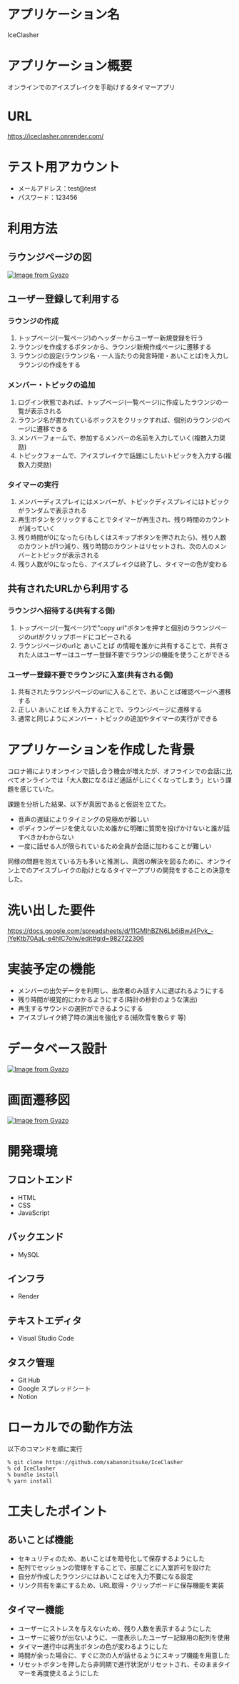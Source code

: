 # アプリケーション名
IceClasher

# アプリケーション概要
オンラインでのアイスブレイクを手助けするタイマーアプリ

# URL
https://iceclasher.onrender.com/

# テスト用アカウント
* メールアドレス：test@test
* パスワード：123456

# 利用方法
## ラウンジページの図
[![Image from Gyazo](https://i.gyazo.com/2ba7216730814dffbed7728d0450c0d9.png)](https://gyazo.com/2ba7216730814dffbed7728d0450c0d9)

## ユーザー登録して利用する
### ラウンジの作成
1. トップページ(一覧ページ)のヘッダーからユーザー新規登録を行う
1. ラウンジを作成するボタンから、ラウンジ新規作成ページに遷移する
1. ラウンジの設定(ラウンジ名・一人当たりの発言時間・あいことば)を入力しラウンジの作成をする

### メンバー・トピックの追加
1. ログイン状態であれば、トップページ(一覧ページ)に作成したラウンジの一覧が表示される
1. ラウンジ名が書かれているボックスをクリックすれば、個別のラウンジのページに遷移できる
1. メンバーフォームで、参加するメンバーの名前を入力していく(複数入力奨励)
1. トピックフォームで、アイスブレイクで話題にしたいトピックを入力する(複数入力奨励)

### タイマーの実行
1. メンバーディスプレイにはメンバーが、トピックディスプレイにはトピックがランダムで表示される
1. 再生ボタンをクリックすることでタイマーが再生され、残り時間のカウントが減っていく
1. 残り時間が0になったら(もしくはスキップボタンを押されたら)、残り人数のカウントが1つ減り、残り時間のカウントはリセットされ、次の人のメンバーとトピックが表示される
1. 残り人数が0になったら、アイスブレイクは終了し、タイマーの色が変わる

## 共有されたURLから利用する
### ラウンジへ招待する(共有する側)
1. トップページ(一覧ページ)で"copy url"ボタンを押すと個別のラウンジページのurlがクリップボードにコピーされる
1. ラウンジページのurlと あいことば の情報を誰かに共有することで、共有された人はユーザーはユーザー登録不要でラウンジの機能を使うことができる

### ユーザー登録不要でラウンジに入室(共有される側)
1. 共有されたラウンジページのurlに入ることで、あいことば確認ページへ遷移する
1. 正しい あいことば を入力することで、ラウンジページに遷移する
1. 通常と同じようにメンバー・トピックの追加やタイマーの実行ができる

# アプリケーションを作成した背景
コロナ禍によりオンラインで話し合う機会が増えたが、オフラインでの会話に比べてオンラインでは「大人数になるほど通話がしにくくなってしまう」という課題を感じていた。

課題を分析した結果、以下が真因であると仮説を立てた。
* 音声の遅延によりタイミングの見極めが難しい
* ボディランゲージを使えないため誰かに明確に質問を投げかけないと誰が話すべきかわからない
* 一度に話せる人が限られているため全員が会話に加わることが難しい

同様の問題を抱えている方も多いと推測し、真因の解決を図るために、オンライン上でのアイスブレイクの助けとなるタイマーアプリの開発をすることの決意をした。

# 洗い出した要件
https://docs.google.com/spreadsheets/d/11GMIhBZN6Lb6iBwJ4Pvk_-jYeKtb70AaL-e4hIC7oIw/edit#gid=982722306


# 実装予定の機能
* メンバーの出欠データを利用し、出席者のみ話す人に選ばれるようにする
* 残り時間が視覚的にわかるようにする(時計の秒針のような演出)
* 再生するサウンドの選択ができるようにする
* アイスブレイク終了時の演出を強化する(紙吹雪を散らす 等)

# データベース設計
[![Image from Gyazo](https://i.gyazo.com/feede7042cea04692ef3097b021376e3.png)](https://gyazo.com/feede7042cea04692ef3097b021376e3)

# 画面遷移図
[![Image from Gyazo](https://i.gyazo.com/bbb804c6442c00126b41a5bf42841591.png)](https://gyazo.com/bbb804c6442c00126b41a5bf42841591)

# 開発環境
## フロントエンド
* HTML
* CSS
* JavaScript
## バックエンド
* MySQL
## インフラ
* Render
## テキストエディタ
* Visual Studio Code
## タスク管理
* Git Hub
* Google スプレッドシート
* Notion

# ローカルでの動作方法
以下のコマンドを順に実行
```
% git clone https://github.com/sabanonitsuke/IceClasher
% cd IceClasher
% bundle install
% yarn install
```

# 工夫したポイント
## あいことば機能
* セキュリティのため、あいことばを暗号化して保存するようにした
* 配列でセッションの管理をすることで、部屋ごとに入室許可を設けた
* 自分が作成したラウンジにはあいことばを入力不要になる設定
* リンク共有を楽にするため、URL取得・クリップボードに保存機能を実装

## タイマー機能
* ユーザーにストレスを与えないため、残り人数を表示するようにした
* ユーザーに被りが出ないように、一度表示したユーザー記録用の配列を使用
* タイマー進行中は再生ボタンの色が変わるようにした
* 時間が余った場合に、すぐに次の人が話せるようにスキップ機能を用意した
* リセットボタンを押したら非同期で進行状況がリセットされ、そのままタイマーを再度使えるようにした
